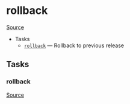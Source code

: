 <!-- DO NOT EDIT THIS FILE! -->
<!-- Instead edit recipe/deploy/rollback.php -->
<!-- Then run bin/docgen -->

# rollback

[Source](/recipe/deploy/rollback.php)



* Tasks
  * [`rollback`](#rollback) — Rollback to previous release


## Tasks
### rollback
[Source](/recipe/deploy/rollback.php#L8)



